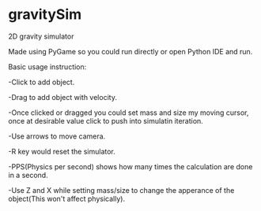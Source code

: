 # gravitySim
2D gravity simulator

Made using PyGame so you could run directly or open Python IDE and run.

Basic usage instruction:

-Click to add object.

-Drag to add object with velocity.

-Once clicked or dragged you could set mass and size my moving cursor, once at desirable value click to push into simulatin iteration.

-Use arrows to move camera.

-R key would reset the simulator.

-PPS(Physics per second) shows how many times the calculation are done in a second.

-Use Z and X while setting mass/size to change the apperance of the object(This won't affect physically).

